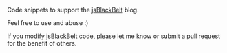 <p>Code snippets to support the <a href="http://ajsBlackBelt.wordpress.com">jsBlackBelt</a> blog.</p>
<p>Feel free to use and abuse :)</p>
<p>If you modify jsBlackBelt code, please let me know or submit a pull request for the benefit of others.</p>

